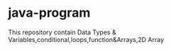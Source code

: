 # java-program
This repository contain Data Types &amp; Variables,conditional,loops,function&amp;Arrays,2D Array
